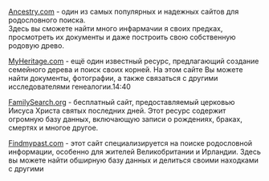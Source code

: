 [Ancestry.com](https://ancestry.com/ "https://Ancestry.com") - один из самых популярных и надежных сайтов для родословного поиска.  
Здесь вы сможете найти много инфармачии я своих предках, просмотреть их документы и даже построить свою собственную родовую древо.  

[MyHeritage.com](https://myheritage.com/ "https://MyHeritage.com") - ещё один известный ресурс, предлагающий создание семейного дерева и поиск своих корней. На этом сайте Вы можете найти документы, фотографии, а также связаться с другими исследователями генеалогии.14:40

[FamilySearch.org](https://familysearch.org/ "https://FamilySearch.org") - бесплатный сайт, предоставляемый церковью Иисуса Христа святых последних дней. Этот ресурс содержит огромную базу данных, включающую записи о рождениях, браках, смертях и многое другое.  

[Findmypast.com](https://findmypast.com/ "https://Findmypast.com") - этот сайт  
специализируется на поиске родословной информации, особенно для жителей Великобритании и Ирландии. Здесь вы можете найти обширную базу данных и делиться своими находками с другими